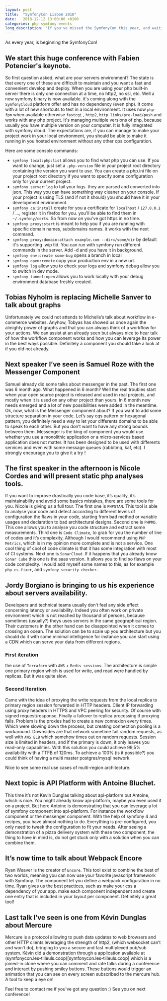 ```yaml
---
layout: post
title:  "SymfonyCon Lisbon 2018"
date:   2018-12-12 13:00:00 +0100
categories: php symfony events
long_description: "If you've missed the SymfonyCon this year, and waiting for the video replays, here are my impressions!"
---
```


As every year, is beginning the SymfonyCon!

## We start this huge conference with Fabien Potencier's keynote.

So first question asked, what are your servers environment? The state is that every one of these are difficult to maintain and you want a fast and convenient develop and deploy.
When you are using your php built-in server there is only one connection at a time, no http2, no ssl, etc. Well a new symfony binary is now available. it's coming along with the `SymfonyCloud` platform offer and has no dependency (even php). It come with a lot of new shortcuts to test in a local environment. It uses now `php-fpm` when available otherwise `fastcgi` , `http2`, `http links/pre-load/push` and works with any php project. It's managing multiple versions of php, because usually you have multiple version on your computer.
It is fully integrated with symfony cloud. The expectations are, if you can manage to make your project work in your local environment, you should be able to make it running in you hosted environment without any other ops configuration.

Here are some console commands:

-   `symfony local:php:list` allows you to find what php you can use. If you want to change, just set a `.php-version` file in your project root directory containing the version you want to use. You can create a php.ini file on your project root directory if you want to specify some configuration only for your current project.
-   `symfony server:log` to tail your logs. they are parsed and converted into json. This way you can have something way cleaner on your console. If your project is using TLS (and if not it should) you should have it in your development environment.
-   `symfony ca:install` create for you a certificate for `localhost` / `127.0.0.1` / ..., register it in firefox for you. you'll be able to find them in `~/.symfony/certs`. So from now on you've got https in no time.
-   `symfony proxy:start` is meant to help you if you are running with specific domain names, subdomains names. it works with the next command.
-   `symfony proxy:domain:attach example.com --dir=/some/dir` by default it's supporting .wip tld. You can run with symfony run different commands in the server. Add -d and you have it in background.
-   `symfony env:create some-bug` opens a branch in local
-   `symfony open:remote` copy your production env in a new url.
-   `symfony log` allow you to check your logs and symfony debug allow you to switch in dev mode.
-   `symfony tunnel:open` allows you to work locally with your debug environment database freshly created.

## Tobias Nyholm is replacing Michelle Sanver to talk about graphs

Unfortunately we could not attends to Michelle’s talk about workflow in e-commerce websites. Anyhow, Tobyas has showed us once again the almighty power of graphs and that you can always think of a workflow for your actions. We can assist at an already seen but always nice to hear talk of how the workflow component works and how you can leverage its power in the best ways possible.
Definitely a component you should take a look at if you did not already.

## Next speaker I’ve seen is Samuel Roze with the Messenger Component

Samuel already did some talks about messenger in the past. The first one was 6 month ago.
What happened in 6 month? Well the real troubles start when your open source project is released and used in real projects, and mostly when it is used on any other project than yours. In 6 month new needs emerged and a lot of new possibilities were added in the meantime.
Ok, now, what is the Messenger component about? If you want to add some structure separation in your code. Let’s say cqs pattern or hexagonal pattern, you definitely need a way to let your differents domains to be able to speak to each other. But you don’t want to have any strong bounds between them.
Messenger is the king of component you would use.
whether you use a monolithic application or a micro-services based application does not matter. It has been designed to be used with differents services and even with some message queues (rabbitmq, kaf, etc).
I strongly encourage you to give it a try !

## The first speaker in the afternoon is Nicole Cordes and will present static php analyses tools.

If you want to improve drastically you code base, it’s quality, it’s maintainability and avoid some basics mistakes, there are some tools for you. Nicole is giving us a full tour. The first one is `PHPSTAN`. This tool is able to analyse your code and detect according to different levels of configuration the flaws in your code, starting from bad method or variable usages and declaration to bad architectural designs.
Second one is `PHPMD`. This one allows you to analyse you code structure and extract some measurements.
Third one is `Code Climate`, to grab for you the number of line of codes and it’s complexity, Although I would recommend using `PHP Metrics`, which is in my opinion more complete and is not a service. One cool thing of cool of code climate is that it has some integration with most of CI systems.
Next one is `SonarCloud`. If it happens that you already know `Sonar Cube` this one is the saas version. It allows you to find so flaws on your code complexity.
I would add myself some names to this, as for example `php-cs-fixer`, and `symfony security checker`.

## Jordy Borgiano is bringing to us his experience about servers availability.

Developers and technical teams usually don’t feel any side effect concerning latency or availability. Indeed you often work on private environment which is not reached by thousand of persons, because sometimes (usually?) theys uses servers in the same geographical region. Their customers in the other hand can be disappointed when it comes to crossing an ocean. The solution can be to scale up you architecture but you should do it with some minimal intelligence for instance you can start using a CDN which can serve your data from different regions.

### First iteration

the use of `Terraform` with `AWS` + `Redis sessions`. The architecture is simple one primary region which is used for write, and read were handled by replicas. But it was quite slow.

### Second Iteration

Came with the idea of proxying the write requests from the local replica to primary region
session forwarded in HTTP headers. Client IP forwarding using proxy headers in HTTPS and VPC peering for security. Of course with signed request/response. Finally a failover to replica processing if proxying fails.
Problem is the proxies had to create a new connexion every times. Which were slowing down the process, but creating connection pooling is a workaround. Downsides are that network sometime fail random requests, as well with `AWS ELB` which somehow times out on random requests. Session size is limited in headers, and if the primary is down, it only leaves you read-only capabilities.
With this solution you could achieve 99,5% availability with a TTFB of 120ms.
To achieve a 100% (is it possible?) you could think of having a multi master postgres/mysql network.

Nice to see some real use cases of multi-region architecture.

## Next topic is API Platform with Antoine Bluchet.

This time it’s not Kevin Dunglas talking about api-platform but Antoine, which is nice.
You might already know api-platform, maybe you even used it on a project. But here Antoine is demonstrating that you can leverage a lot of symfony component into api-platform. For instance the workflow component or the messenger component. With the help of symfony 4 and recipes, you have almost nothing to do. Everything is pre-configured, you only need to tweek the configuration to fit your needs. After seeing a demonstration of a pizza delivery system with these two component, the thing to have in mind is, do not get stuck only with a solution when you can combine them.

## It’s now time to talk about Webpack Encore

Ryan Weaver is the creator of `Encore`. This tool exist to combine the best of two worlds, meaning you can now use your favorite javascript framework with Symfony. The component let you define a webpack configuration in no time. Ryan gives us the best practices, such as make your css a dependency of your app. make each component independent and create one entry that is included in your layout per component. Definitely a great tool!

## Last talk I’ve seen is one from Kévin Dunglas about Mercure

Mercure is a protocol allowing to push data updates to web browsers and other HTTP clients leveraging the strength of http2, (which websocket can’t and won’t do), bringing to you a secure and fast multiplexed pub/sub system. Kévin did a demonstration through a application available at (symfonycon.les-tilleuls.coop)[symfonycon.les-tilleuls.coop] which is a joined-in clone where you can comment and rate talks during a conference and interact by pushing smiley buttons. These buttons would trigger an animation that you can see on every screen subscribed to the mercure hub. A tool to keep a eye on!


Feel free to contact me if you've got any question :)
See you on next conference!
